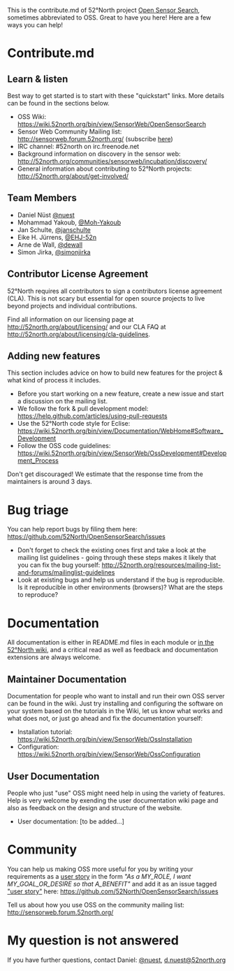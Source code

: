 This is the contribute.md of 52°North project [Open Sensor Search](https://github.com/52North/OpenSensorSearch), sometimes abbreviated to OSS. Great to have you here! Here are a few ways you can help!

# Contribute.md

## Learn & listen
Best way to get started is to start with these "quickstart" links. More details can be found in the sections below.

* OSS Wiki: <https://wiki.52north.org/bin/view/SensorWeb/OpenSensorSearch>
* Sensor Web Community Mailing list: <http://sensorweb.forum.52north.org/> (subscribe [here](http://52north.org/resources/mailing-lists-and-forums))
* IRC channel:  #52north on irc.freenode.net
* Background information on discovery in the sensor web:  <http://52north.org/communities/sensorweb/incubation/discovery/>
* General information about contributing to 52°North projects: <http://52north.org/about/get-involved/>

## Team Members
* Daniel Nüst [@nuest](https://github.com/nuest)
* Mohammad Yakoub, [@Moh-Yakoub](https://github.com/Moh-Yakoub)
* Jan Schulte, [@janschulte](https://github.com/janschulte)
* Eike H. Jürrens, [@EHJ-52n](https://github.com/EHJ-52n)
* Arne de Wall, [@dewall](https://github.com/dewall)
* Simon Jirka, [@simonjirka](https://github.com/simonjirka)

## Contributor License Agreement

52°North requires all contributors to sign a contributors license agreement (CLA). This is not scary but essential for open source projects to live beyond projects and individual contributions.

Find all information on our licensing page at <http://52north.org/about/licensing/> and our CLA FAQ at <http://52north.org/about/licensing/cla-guidelines>.

## Adding new features 

This section includes advice on how to build new features for the project & what kind of process it includes. 

* Before you start working on a new feature, create a new issue and start a discussion on the mailing list.
* We follow the fork & pull development model: <https://help.github.com/articles/using-pull-requests>
* Use the 52°North code style for Eclise: <https://wiki.52north.org/bin/view/Documentation/WebHome#Software_Development>
* Follow the OSS code guidelines: <https://wiki.52north.org/bin/view/SensorWeb/OssDevelopment#Development_Process>

Don't get discouraged! We estimate that the response time from the maintainers is around 3 days.


# Bug triage

You can help report bugs by filing them here: <https://github.com/52North/OpenSensorSearch/issues>

* Don't forget to check the existing ones first and take a look at the mailing list guidelines - going through these steps makes it likely that you can fix the bug yourself: <http://52north.org/resources/mailing-list-and-forums/mailinglist-guidelines>
* Look at existing bugs and help us understand if the bug is reproducible. Is it reproducible in other environments (browsers)? What are the steps to reproduce? 


# Documentation

All documentation is either in README.md files in each module or [in the 52°North wiki](https://wiki.52north.org/bin/view/SensorWeb/OpenSensorSearch), and a critical read as well as feedback and documentation extensions are always welcome.

## Maintainer Documentation

Documentation for people who want to install and run their own OSS server can be found in the wiki. Just try installing and configuring the software on your system based on the tutorials in the Wiki, let us know what works and what does not, or just go ahead and fix the documentation yourself:

* Installation tutorial: <https://wiki.52north.org/bin/view/SensorWeb/OssInstallation>
* Configuration: <https://wiki.52north.org/bin/view/SensorWeb/OssConfiguration>

## User Documentation

People who just "use" OSS might need help in using the variety of features. Help is very welcome by exending the user documentation wiki page and also as feedback on the design and structure of the website.

* User documentation: [to be added...]


# Community 

You can help us making OSS more useful for you by writing your requirements as a [user story](http://en.wikipedia.org/wiki/User_story) in the form *"As a MY_ROLE, I want MY_GOAL_OR_DESIRE so that A_BENEFIT"* and add it as an issue tagged ["user story"](https://github.com/52North/OpenSensorSearch/issues?labels=user+story) here: <https://github.com/52North/OpenSensorSearch/issues>

Tell us about how you use OSS on the community mailing list: <http://sensorweb.forum.52north.org/>

# My question is not answered

If you have further questions, contact Daniel: [@nuest](https://github.com/nuest), d.nuest@52north.org
